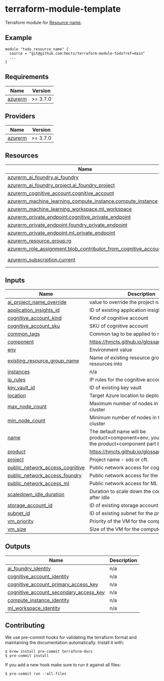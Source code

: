 # terraform-module-template

<!-- TODO fill in resource name in link to product documentation -->
Terraform module for [Resource name](https://example.com).

## Example

<!-- todo update module name -->
```hcl
module "todo_resource_name" {
  source = "git@github.com:hmcts/terraform-module-todo?ref=main"
  ...
}

```

<!-- BEGIN_TF_DOCS -->
## Requirements

| Name | Version |
|------|---------|
| <a name="requirement_azurerm"></a> [azurerm](#requirement\_azurerm) | >= 3.7.0 |

## Providers

| Name | Version |
|------|---------|
| <a name="provider_azurerm"></a> [azurerm](#provider\_azurerm) | >= 3.7.0 |

## Resources

| Name | Type |
|------|------|
| [azurerm_ai_foundry.ai_foundry](https://registry.terraform.io/providers/hashicorp/azurerm/latest/docs/resources/ai_foundry) | resource |
| [azurerm_ai_foundry_project.ai_foundry_project](https://registry.terraform.io/providers/hashicorp/azurerm/latest/docs/resources/ai_foundry_project) | resource |
| [azurerm_cognitive_account.cognitive_account](https://registry.terraform.io/providers/hashicorp/azurerm/latest/docs/resources/cognitive_account) | resource |
| [azurerm_machine_learning_compute_instance.compute_instance](https://registry.terraform.io/providers/hashicorp/azurerm/latest/docs/resources/machine_learning_compute_instance) | resource |
| [azurerm_machine_learning_workspace.ml_workspace](https://registry.terraform.io/providers/hashicorp/azurerm/latest/docs/resources/machine_learning_workspace) | resource |
| [azurerm_private_endpoint.cognitive_private_endpoint](https://registry.terraform.io/providers/hashicorp/azurerm/latest/docs/resources/private_endpoint) | resource |
| [azurerm_private_endpoint.foundry_private_endpoint](https://registry.terraform.io/providers/hashicorp/azurerm/latest/docs/resources/private_endpoint) | resource |
| [azurerm_private_endpoint.ml_private_endpoint](https://registry.terraform.io/providers/hashicorp/azurerm/latest/docs/resources/private_endpoint) | resource |
| [azurerm_resource_group.rg](https://registry.terraform.io/providers/hashicorp/azurerm/latest/docs/resources/resource_group) | resource |
| [azurerm_role_assignment.blob_contributor_from_cognitive_account](https://registry.terraform.io/providers/hashicorp/azurerm/latest/docs/resources/role_assignment) | resource |
| [azurerm_subscription.current](https://registry.terraform.io/providers/hashicorp/azurerm/latest/docs/data-sources/subscription) | data source |

## Inputs

| Name | Description | Type | Default | Required |
|------|-------------|------|---------|:--------:|
| <a name="input_ai_project_name_override"></a> [ai\_project\_name\_override](#input\_ai\_project\_name\_override) | value to override the project name | `string` | `null` | no |
| <a name="input_application_insights_id"></a> [application\_insights\_id](#input\_application\_insights\_id) | ID of existing application insights | `string` | n/a | yes |
| <a name="input_cognitive_account_kind"></a> [cognitive\_account\_kind](#input\_cognitive\_account\_kind) | Kind of cognitive account | `string` | n/a | yes |
| <a name="input_cognitive_account_sku"></a> [cognitive\_account\_sku](#input\_cognitive\_account\_sku) | SKU of cognitive account | `string` | `"F0"` | no |
| <a name="input_common_tags"></a> [common\_tags](#input\_common\_tags) | Common tag to be applied to resources | `map(string)` | n/a | yes |
| <a name="input_component"></a> [component](#input\_component) | https://hmcts.github.io/glossary/#component | `string` | n/a | yes |
| <a name="input_env"></a> [env](#input\_env) | Environment value | `string` | n/a | yes |
| <a name="input_existing_resource_group_name"></a> [existing\_resource\_group\_name](#input\_existing\_resource\_group\_name) | Name of existing resource group to deploy resources into | `string` | `null` | no |
| <a name="input_instances"></a> [instances](#input\_instances) | n/a | `number` | `0` | no |
| <a name="input_ip_rules"></a> [ip\_rules](#input\_ip\_rules) | IP rules for the cognitive account | `list` | `[]` | no |
| <a name="input_key_vault_id"></a> [key\_vault\_id](#input\_key\_vault\_id) | ID of existing key vault | `string` | n/a | yes |
| <a name="input_location"></a> [location](#input\_location) | Target Azure location to deploy the resource | `string` | `"UK South"` | no |
| <a name="input_max_node_count"></a> [max\_node\_count](#input\_max\_node\_count) | Maximum number of nodes in the compute cluster | `number` | `1` | no |
| <a name="input_min_node_count"></a> [min\_node\_count](#input\_min\_node\_count) | Minimum number of nodes in the compute cluster | `number` | `0` | no |
| <a name="input_name"></a> [name](#input\_name) | The default name will be product+component+env, you can override the product+component part by setting this | `string` | `""` | no |
| <a name="input_product"></a> [product](#input\_product) | https://hmcts.github.io/glossary/#product | `string` | n/a | yes |
| <a name="input_project"></a> [project](#input\_project) | Project name - sds or cft. | `any` | n/a | yes |
| <a name="input_public_network_access_cognitive"></a> [public\_network\_access\_cognitive](#input\_public\_network\_access\_cognitive) | Public network access for cognitive account | `bool` | `true` | no |
| <a name="input_public_network_access_foundry"></a> [public\_network\_access\_foundry](#input\_public\_network\_access\_foundry) | Public network access for the resource | `string` | `"Enabled"` | no |
| <a name="input_public_network_access_ml"></a> [public\_network\_access\_ml](#input\_public\_network\_access\_ml) | Public network access for ML workspace | `bool` | `true` | no |
| <a name="input_scaledown_idle_duration"></a> [scaledown\_idle\_duration](#input\_scaledown\_idle\_duration) | Duration to scale down the compute cluster after idle | `string` | `"PT30S"` | no |
| <a name="input_storage_account_id"></a> [storage\_account\_id](#input\_storage\_account\_id) | ID of existing storage account | `string` | n/a | yes |
| <a name="input_subnet_id"></a> [subnet\_id](#input\_subnet\_id) | ID of existing subnet for the private endpoint | `string` | n/a | yes |
| <a name="input_vm_priority"></a> [vm\_priority](#input\_vm\_priority) | Priority of the VM for the compute cluster | `string` | `"LowPriority"` | no |
| <a name="input_vm_size"></a> [vm\_size](#input\_vm\_size) | Size of the VM for the compute cluster | `string` | `"Standard_D2ds_v5"` | no |

## Outputs

| Name | Description |
|------|-------------|
| <a name="output_ai_foundry_identity"></a> [ai\_foundry\_identity](#output\_ai\_foundry\_identity) | n/a |
| <a name="output_cognitive_account_identity"></a> [cognitive\_account\_identity](#output\_cognitive\_account\_identity) | n/a |
| <a name="output_cognitive_account_primary_access_key"></a> [cognitive\_account\_primary\_access\_key](#output\_cognitive\_account\_primary\_access\_key) | n/a |
| <a name="output_cognitive_account_secondary_access_key"></a> [cognitive\_account\_secondary\_access\_key](#output\_cognitive\_account\_secondary\_access\_key) | n/a |
| <a name="output_compute_instance_identity"></a> [compute\_instance\_identity](#output\_compute\_instance\_identity) | n/a |
| <a name="output_ml_workspace_identity"></a> [ml\_workspace\_identity](#output\_ml\_workspace\_identity) | n/a |
<!-- END_TF_DOCS -->

## Contributing

We use pre-commit hooks for validating the terraform format and maintaining the documentation automatically.
Install it with:

```shell
$ brew install pre-commit terraform-docs
$ pre-commit install
```

If you add a new hook make sure to run it against all files:
```shell
$ pre-commit run --all-files
```
